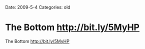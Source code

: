Date: 2009-5-4
Categories: old

# The Bottom http://bit.ly/5MyHP

The Bottom <a href="http://bit.ly/5MyHP" rel="nofollow">http://bit.ly/5MyHP</a>
